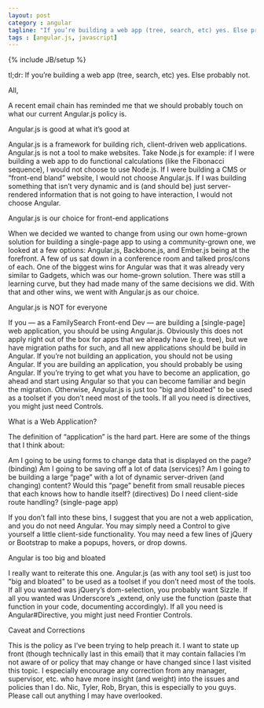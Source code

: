 ```yaml
---
layout: post
category : angular
tagline: "If you’re building a web app (tree, search, etc) yes. Else probably not."
tags : [angular.js, javascript]
---
```

{% include JB/setup %}

tl;dr: If you’re building a web app (tree, search, etc) yes. Else probably not.

All,

A recent email chain has reminded me that we should probably touch on what our current Angular.js policy is.


Angular.js is good at what it’s good at

Angular.js is a framework for building rich, client-driven web applications. Angular.js is not a tool to make websites. Take Node.js for example: if I were building a web app to do functional calculations (like the Fibonacci sequence), I would not choose to use Node.js. If I were building a CMS or “front-end bland” website, I would not choose Angular.js. If I was building something that isn’t very dynamic and is (and should be) just server-rendered information that is not going to have interaction, I would not choose Angular.


Angular.js is our choice for front-end applications

When we decided we wanted to change from using our own home-grown solution for building a single-page app to using a community-grown one, we looked at a few options: Angular.js, Backbone.js, and Ember.js being at the forefront. A few of us sat down in a conference room and talked pros/cons of each. One of the biggest wins for Angular was that it was already very similar to Gadgets, which was our home-grown solution. There was still a learning curve, but they had made many of the same decisions we did. With that and other wins, we went with Angular.js as our choice.


Angular.js is NOT for everyone

If you — as a FamilySearch Front-end Dev — are building a [single-page] web application, you should be using Angular.js. Obviously this does not apply right out of the box for apps that we already have (e.g. tree), but we have migration paths for such, and all new applications should be build in Angular. If you’re not building an application, you should not be using Angular. If you are building an application, you should probably be using Angular. If you’re trying to get what you have to become an application, go ahead and start using Angular so that you can become familiar and begin the migration. Otherwise, Angular.js is just too "big and bloated" to be used as a toolset if you don’t need most of the tools. If all you need is directives, you might just need Controls.


What is a Web Application?

The definition of “application” is the hard part. Here are some of the things that I think about:

Am I going to be using forms to change data that is displayed on the page? (binding)
Am I going to be saving off a lot of data (services)?
Am I going to be building a large “page” with a lot of dynamic server-driven (and changing) content?
Would this “page” benefit from small reusable pieces that each knows how to handle itself? (directives)
Do I need client-side route handling? (single-page app)

If you don’t fall into these bins, I suggest that you are not a web application, and you do not need Angular. You may simply need a Control to give yourself a little client-side functionality. You may need a few lines of jQuery or Bootstrap to make a popups, hovers, or drop downs.


Angular is too big and bloated

I really want to reiterate this one. Angular.js (as with any tool set) is just too "big and bloated" to be used as a toolset if you don’t need most of the tools. If all you wanted was jQuery’s dom-selection, you probably want Sizzle. If all you wanted was Underscore’s _extend, only use the function (paste that function in your code, documenting accordingly). If all you need is Angular#Directive, you might just need Frontier Controls.


Caveat and Corrections

This is the policy as I’ve been trying to help preach it. I want to state up front (though technically last in this email) that it may contain fallacies I’m not aware of or policy that may change or have changed since I last visited this topic. I especially encourage any correction from any manager, supervisor, etc. who have more insight (and weight) into the issues and policies than I do. Nic, Tyler, Rob, Bryan, this is especially to you guys. Please call out anything I may have overlooked.
